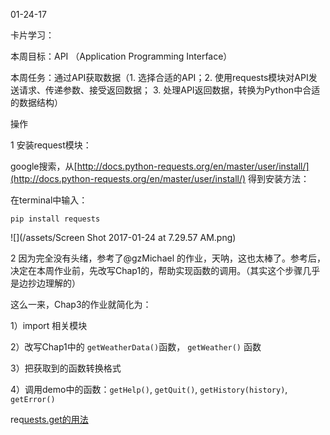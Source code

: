 01-24-17

卡片学习：

本周目标：API （Application Programming Interface）

本周任务：通过API获取数据（1. 选择合适的API；2. 使用requests模块对API发送请求、传递参数、接受返回数据； 3. 处理API返回数据，转换为Python中合适的数据结构）

操作

1 安装request模块：

google搜索，从[http://docs.python-requests.org/en/master/user/install/](http://docs.python-requests.org/en/master/user/install/) 得到安装方法：

在terminal中输入：

`pip install requests`

![](/assets/Screen Shot 2017-01-24 at 7.29.57 AM.png)

2 因为完全没有头绪，参考了@gzMichael 的作业，天呐，这也太棒了。参考后，决定在本周作业前，先改写Chap1的，帮助实现函数的调用。（其实这个步骤几乎是边抄边理解的）

这么一来，Chap3的作业就简化为：

1）import 相关模块

2）改写Chap1中的 `getWeatherData()`函数， `getWeather()` 函数

3）把获取到的函数转换格式

4）调用demo中的函数：`getHelp()`, `getQuit()`, `getHistory(history)`, `getError()`



req[uests.get的用法](http://docs.python-requests.org/zh_CN/latest/user/quickstart.html)



